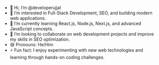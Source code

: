- 👋 Hi, I’m @developerujjal
- 👀 I’m interested in Full-Stack Development, SEO, and building modern web applications.
- 🌱 I’m currently learning React.js, Node.js, Next.js, and advanced JavaScript concepts.
- 💞️ I’m looking to collaborate on web development projects and improve my skills in SEO optimization.
- 😄 Pronouns: He/Him
- ⚡ Fun fact: I enjoy experimenting with new web technologies and learning through hands-on coding challenges.

<!---
devujjal/devujjal is a ✨ special ✨ repository because its `README.md` (this file) appears on your GitHub profile.
You can click the Preview link to take a look at your changes.
--->
